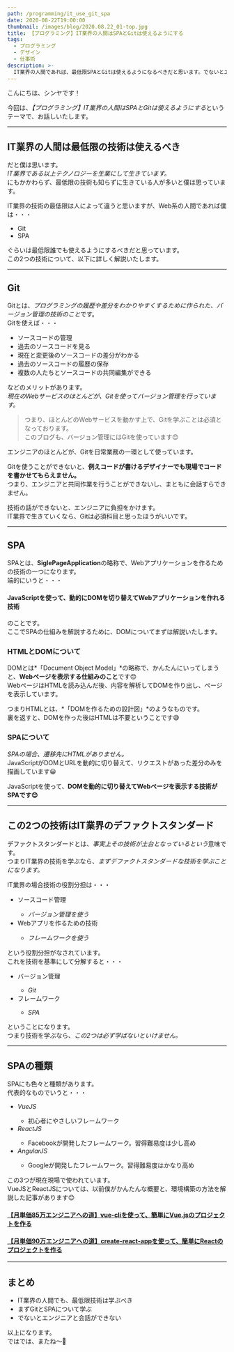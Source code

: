 ```yaml
---
path: /programming/it_use_git_spa
date: 2020-08-22T19:00:00
thumbnail: /images/blog/2020.08.22_01-top.jpg
title: 【プログラミング】IT業界の人間はSPAとGitは使えるようにする
tags:
  - プログラミング
  - デザイン
  - 仕事術
description: >-
  IT業界の人間であれば、最低限SPAとGitは使えるようになるべきだと思います。でないとエンジニアと会話をすることができません。これは、ビジネス職でも同様です。というより、無形商材のIT業界で、ビジネスとテクノロジー両方できない人の方が微妙だと、僕は考えます。
---
```


こんにちは、シンヤです！

今回は、*【プログラミング】IT業界の人間はSPAとGitは使えるようにする*というテーマで、お話しいたします。

---

## IT業界の人間は最低限の技術は使えるべき

だと僕は思います。  
*IT業界である以上テクノロジーを生業にして生きています。*  
にもかかわらず、最低限の技術も知らずに生きている人が多いと僕は思っています。

IT業界の技術の最低限は人によって違うと思いますが、Web系の人間であれば僕は・・・

- Git
- SPA

ぐらいは最低限誰でも使えるようにするべきだと思っています。  
この2つの技術について、以下に詳しく解説いたします。

---

## Git

Gitとは、*プログラミングの履歴や差分をわかりやすくするために作られた、バージョン管理の技術のこと*です。  
Gitを使えば・・・

- ソースコードの管理
- 過去のソースコードを見る
- 現在と変更後のソースコードの差分がわかる
- 過去のソースコードの履歴の保存
- 複数の人たちとソースコードの共同編集ができる

などのメリットがあります。  
*現在のWebサービスのほとんどが、Gitを使ってバージョン管理を行っています。*

> つまり、ほとんどのWebサービスを動かす上で、Gitを学ぶことは必須となっております。  
> このブログも、バージョン管理にはGitを使っています😊

エンジニアのほとんどが、Gitを日常業務の一環として使っています。  

Gitを使うことができないと、**例えコードが書けるデザイナーでも現場でコードを書かせてもらえません。**  
つまり、エンジニアと共同作業を行うことができないし、まともに会話すらできません。

技術の話ができないと、エンジニアに負担をかけます。  
IT業界で生きていくなら、Gitは必須科目と思ったほうがいいです。

---

## SPA

SPAとは、**SiglePageApplication**の略称で、Webアプリケーションを作るための技術の一つになります。  
端的にいうと・・・

#### JavaScriptを使って、動的にDOMを切り替えてWebアプリケーションを作れる技術

のことです。  
ここでSPAの仕組みを解説するために、DOMについてまずは解説いたします。

### HTMLとDOMについて

DOMとは*「Document Object Model」*の略称で、かんたんにいってしまうと、**Webページを表示する仕組みのこと**です😊  
WebページはHTMLを読み込んだ後、内容を解析してDOMを作り出し、ページを表示しています。

つまりHTMLとは、*「DOMを作るための設計図」*のようなものです。  
裏を返すと、DOMを作った後はHTMLは不要ということです😅

### SPAについて

*SPAの場合、遷移先にHTMLがありません。*  
JavaScriptがDOMとURLを動的に切り替えて、リクエストがあった差分のみを描画しています😀

JavaScriptを使って、**DOMを動的に切り替えてWebページを表示する技術がSPAです😊**

---

## この2つの技術はIT業界のデファクトスタンダード

デファクトスタンダードとは、*事実上その技術が土台となっているという*意味です。  
つまりIT業界の技術を学ぶなら、*まずデファクトスタンダードな技術を学ぶことになります。*

IT業界の場合技術の役割分担は・・・

<ul class="arrow--ul">
  <li>ソースコード管理</li>
  <ul>
    <li><em>バージョン管理を使う</em></li>
  </ul>
  <li>Webアプリを作るための技術</li>
  <ul>
    <li><em>フレームワークを使う</em></li>
  </ul>
</ul>

という役割分担がなされています。  
これを技術を基準にして分解すると・・・

<ul class="arrow--ul">
  <li>バージョン管理</li>
  <ul>
    <li><em>Git</em></li>
  </ul>
  <li>フレームワーク</li>
  <ul>
    <li><em>SPA</em></li>
  </ul>
</ul>

ということになります。  
つまり技術を学ぶなら、*この2つは必ず学ばないといけません。*

---

## SPAの種類

SPAにも色々と種類があります。  
代表的なものでいうと・・・

<ul class="arrow--ul">
  <li><em>VueJS</em></li>
  <ul>
    <li>初心者にやさしいフレームワーク</li>
  </ul>
  <li><em>ReactJS</em></li>
  <ul>
    <li>Facebookが開発したフレームワーク。習得難易度は少し高め</li>
  </ul>
  <li><em>AngularJS</em></li>
  <ul>
    <li>Googleが開発したフレームワーク。習得難易度はかなり高め</li>
  </ul>
</ul>

この3つが現在現場で使われています。  
VueJSとReactJSについては、以前僕がかんたんな概要と、環境構築の方法を解説した記事があります😊

#### [【月単価85万エンジニアへの道】vue-cliを使って、簡単にVue.jsのプロジェクトを作る](/programming/vuecli_project)
#### [【月単価90万エンジニアへの道】create-react-appを使って、簡単にReactのプロジェクトを作る](/programming/create_react_project)

---

## まとめ

- IT業界の人間でも、最低限技術は学ぶべき
- まずGitとSPAについて学ぶ
- でないとエンジニアと会話ができない

以上になります。  
ではでは、またね〜🤗
